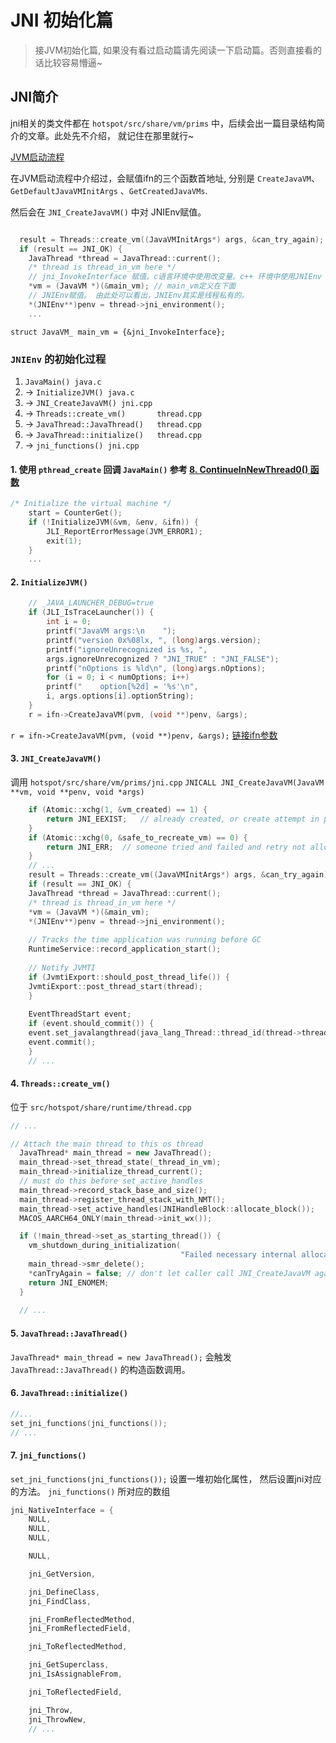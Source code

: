 # JNI 初始化篇

> 接JVM初始化篇, 如果没有看过启动篇请先阅读一下启动篇。否则直接看的话比较容易懵逼~

## JNI简介

jni相关的类文件都在 `hotspot/src/share/vm/prims` 中，后续会出一篇目录结构简介的文章。此处先不介绍， 就记住在那里就行~

[JVM启动流程](../start/README.md)

在JVM启动流程中介绍过，会赋值ifn的三个函数首地址, 分别是 `CreateJavaVM`、 `GetDefaultJavaVMInitArgs` 、`GetCreatedJavaVMs`.

然后会在 `JNI_CreateJavaVM()` 中对 JNIEnv赋值。
```c++

  result = Threads::create_vm((JavaVMInitArgs*) args, &can_try_again);
  if (result == JNI_OK) {
    JavaThread *thread = JavaThread::current();
    /* thread is thread_in_vm here */
    // jni_InvokeInterface 赋值。c语言环境中使用改变量。c++ 环境中使用JNIEnv
    *vm = (JavaVM *)(&main_vm); // main_vm定义在下面
    // JNIEnv赋值。 由此处可以看出，JNIEnv其实是线程私有的。
    *(JNIEnv**)penv = thread->jni_environment();
    ...
```

`struct JavaVM_ main_vm = {&jni_InvokeInterface};`

### `JNIEnv` 的初始化过程
1. `JavaMain() java.c`
2. -> `InitializeJVM() java.c`
3. -> `JNI_CreateJavaVM() jni.cpp`
4. -> `Threads::create_vm()       thread.cpp`
5. -> `JavaThread::JavaThread()   thread.cpp`
6. -> `JavaThread::initialize()   thread.cpp`
7. -> `jni_functions() jni.cpp`

#### 1. 使用 `pthread_create` 回调 `JavaMain()` 参考 [8. ContinueInNewThread0() 函数](../start/README.md "8. ContinueInNewThread0() 函数")
```c++
/* Initialize the virtual machine */
    start = CounterGet();
    if (!InitializeJVM(&vm, &env, &ifn)) {
        JLI_ReportErrorMessage(JVM_ERROR1);
        exit(1);
    }
    ...
```
#### 2. `InitializeJVM()` 
```c++
    // _JAVA_LAUNCHER_DEBUG=true
    if (JLI_IsTraceLauncher()) {
        int i = 0;
        printf("JavaVM args:\n    ");
        printf("version 0x%08lx, ", (long)args.version);
        printf("ignoreUnrecognized is %s, ",
        args.ignoreUnrecognized ? "JNI_TRUE" : "JNI_FALSE");
        printf("nOptions is %ld\n", (long)args.nOptions);
        for (i = 0; i < numOptions; i++)
        printf("    option[%2d] = '%s'\n",
        i, args.options[i].optionString);
    }
    r = ifn->CreateJavaVM(pvm, (void **)penv, &args);
```
`r = ifn->CreateJavaVM(pvm, (void **)penv, &args);` [链接ifn参数](../start/README.md "#5. 当 `libjvm.so` 动态链接库加载完成后接下来会调用")
#### 3. `JNI_CreateJavaVM()`
调用 `hotspot/src/share/vm/prims/jni.cpp` `JNICALL JNI_CreateJavaVM(JavaVM **vm, void **penv, void *args)`
```c++
    if (Atomic::xchg(1, &vm_created) == 1) {
        return JNI_EEXIST;   // already created, or create attempt in progress
    }
    if (Atomic::xchg(0, &safe_to_recreate_vm) == 0) {
        return JNI_ERR;  // someone tried and failed and retry not allowed.
    }
    // ...
    result = Threads::create_vm((JavaVMInitArgs*) args, &can_try_again);
    if (result == JNI_OK) {
    JavaThread *thread = JavaThread::current();
    /* thread is thread_in_vm here */
    *vm = (JavaVM *)(&main_vm);
    *(JNIEnv**)penv = thread->jni_environment();
    
    // Tracks the time application was running before GC
    RuntimeService::record_application_start();
    
    // Notify JVMTI
    if (JvmtiExport::should_post_thread_life()) {
    JvmtiExport::post_thread_start(thread);
    }
    
    EventThreadStart event;
    if (event.should_commit()) {
    event.set_javalangthread(java_lang_Thread::thread_id(thread->threadObj()));
    event.commit();
    }
    // ...
```
#### 4. `Threads::create_vm()`
位于 `src/hotspot/share/runtime/thread.cpp`

```c++
// ...

// Attach the main thread to this os thread
  JavaThread* main_thread = new JavaThread();
  main_thread->set_thread_state(_thread_in_vm);
  main_thread->initialize_thread_current();
  // must do this before set_active_handles
  main_thread->record_stack_base_and_size();
  main_thread->register_thread_stack_with_NMT();
  main_thread->set_active_handles(JNIHandleBlock::allocate_block());
  MACOS_AARCH64_ONLY(main_thread->init_wx());

  if (!main_thread->set_as_starting_thread()) {
    vm_shutdown_during_initialization(
                                      "Failed necessary internal allocation. Out of swap space");
    main_thread->smr_delete();
    *canTryAgain = false; // don't let caller call JNI_CreateJavaVM again
    return JNI_ENOMEM;
  }
  
  // ...
```
#### 5. `JavaThread::JavaThread()`
`JavaThread* main_thread = new JavaThread();` 会触发 `JavaThread::JavaThread()` 的构造函数调用。

#### 6. `JavaThread::initialize()`
```c++
//...
set_jni_functions(jni_functions());
// ...
```
#### 7. `jni_functions()`
`set_jni_functions(jni_functions());` 设置一堆初始化属性， 然后设置jni对应的方法。
`jni_functions()` 所对应的数组
```c++
jni_NativeInterface = {
    NULL,
    NULL,
    NULL,

    NULL,

    jni_GetVersion,

    jni_DefineClass,
    jni_FindClass,

    jni_FromReflectedMethod,
    jni_FromReflectedField,

    jni_ToReflectedMethod,

    jni_GetSuperclass,
    jni_IsAssignableFrom,

    jni_ToReflectedField,

    jni_Throw,
    jni_ThrowNew,
    // ...
```
